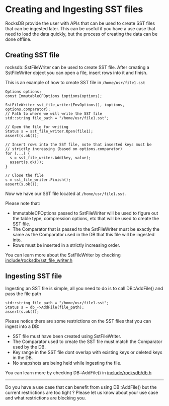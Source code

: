# Creating and Ingesting SST files
RocksDB provide the user with APIs that can be used to create SST files that can be ingested later. This can be useful if you have a use case that need to load the data quickly, but the process of creating the data can be done offline.

## Creating SST file
rocksdb::SstFileWriter can be used to create SST file. After creating a SstFileWriter object you can open a file, insert rows into it and finish.   

This is an example of how to create SST file in `/home/usr/file1.sst`

    Options options;
    const ImmutableCFOptions ioptions(options);

    SstFileWriter sst_file_writer(EnvOptions(), ioptions, options.comparator);
    // Path to where we will write the SST file
    std::string file_path = "/home/usr/file1.sst";
    
    // Open the file for writing
    Status s = sst_file_writer.Open(file1);
    assert(s.ok());
    
    // Insert rows into the SST file, note that inserted keys must be 
    // strictly increasing (based on options.comparator)
    for (...) {
      s = sst_file_writer.Add(key, value);
      assert(s.ok());
    }

    // Close the file
    s = sst_file_writer.Finish();
    assert(s.ok());

Now we have our SST file located at `/home/usr/file1.sst`.

Please note that:  
*    ImmutableCFOptions passed to SstFileWriter will be used to figure out the table type, compression options, etc that will be used to create the SST file.
*    The Comparator that is passed to the SstFileWriter must be exactly the same as the Comparator used in the DB that this file will be ingested into.
*    Rows must be inserted in a strictly increasing order. 

You can learn more about the SstFileWriter by checking [include/rocksdb/sst_file_writer.h](https://github.com/facebook/rocksdb/blob/master/include/rocksdb/sst_file_writer.h)
## Ingesting SST file
Ingesting an SST file is simple, all you need to do is to call DB::AddFile() and pass the file path

    std::string file_path = "/home/usr/file1.sst";
    Status s = db_->AddFile(file_path);
    assert(s.ok());

Please notice there are some restrictions on the SST files that you can ingest into a DB:
* SST file must have been created using SstFileWriter.
* The Comparator used to create the SST file must match the Comparator used by the DB.
* Key range in the SST file dont overlap with existing keys or deleted keys in the DB.
* No snapshots are being held while ingesting the file.

You can learn more by checking DB::AddFile() in [include/rocksdb/db.h](https://github.com/facebook/rocksdb/blob/master/include/rocksdb/db.h)

---
Do you have a use case that can benefit from using DB::AddFile() but the current restrictions are too tight ? Please let us know about your use case and what restrictions are blocking you. 